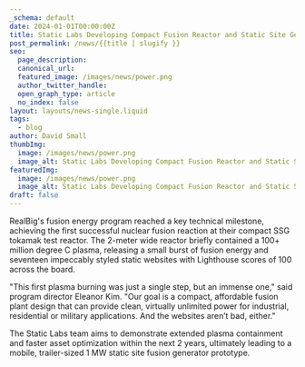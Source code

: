 ```yaml
---
_schema: default
date: 2024-01-01T00:00:00Z
title: Static Labs Developing Compact Fusion Reactor and Static Site Generator
post_permalink: /news/{{title | slugify }}
seo:
  page_description:
  canonical_url:
  featured_image: /images/news/power.png
  author_twitter_handle:
  open_graph_type: article
  no_index: false
layout: layouts/news-single.liquid
tags:
  - blog
author: David Small
thumbImg:
  image: /images/news/power.png
  image_alt: Static Labs Developing Compact Fusion Reactor and Static Site Generator
featuredImg:
  image: /images/news/power.png
  image_alt: Static Labs Developing Compact Fusion Reactor and Static Site Generator
draft: false
---
```

RealBig's fusion energy program reached a key technical milestone, achieving the first successful nuclear fusion reaction at their compact SSG tokamak test reactor. The 2-meter wide reactor briefly contained a 100+ million degree C plasma, releasing a small burst of fusion energy and seventeen impeccably styled static websites with Lighthouse scores of 100 across the board.

"This first plasma burning was just a single step, but an immense one," said program director Eleanor Kim. "Our goal is a compact, affordable fusion plant design that can provide clean, virtually unlimited power for industrial, residential or military applications. And the websites aren’t bad, either."

The Static Labs team aims to demonstrate extended plasma containment and faster asset optimization within the next 2 years, ultimately leading to a mobile, trailer-sized 1 MW static site fusion generator prototype.